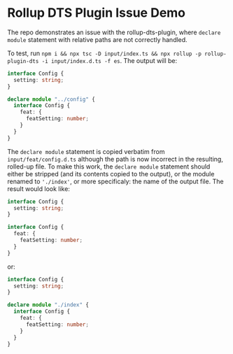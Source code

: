 # Rollup DTS Plugin Issue Demo

The repo demonstrates an issue with the rollup-dts-plugin, where `declare module` statement with relative paths are not correctly handled.

To test, run `npm i && npx tsc -D input/index.ts && npx rollup -p rollup-plugin-dts -i input/index.d.ts -f es`. The output will be:

```typescript
interface Config {
  setting: string;
}

declare module "../config" {
  interface Config {
    feat: {
      featSetting: number;
    }
  }
}
```

The `declare module` statement is copied verbatim from `input/feat/config.d.ts` although the path is now incorrect in the resulting, rolled-up file. To make this work, the `declare module` statement should either be stripped (and its contents copied to the output), or the module renamed to `'./index'`, or more specificaly: the name of the output file. The result would look like:

```typescript
interface Config {
  setting: string;
}

interface Config {
  feat: {
    featSetting: number;
  }
}
```

or:

```typescript
interface Config {
  setting: string;
}

declare module "./index" {
  interface Config {
    feat: {
      featSetting: number;
    }
  }
}
```
